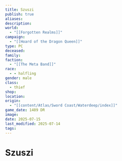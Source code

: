 ```yaml
---
title: Szuszi
publish: true
aliases: 
description: 
world:
  - "[[Forgotten Realms]]"
campaign:
  - "[[Hoard of the Dragon Queen]]"
type: PC
deceased: 
family: 
faction:
  - "[[The Meta Band]]"
race:
  - - halfling
gender: male
class:
  - thief
shop: 
location: 
origin:
  - "[[content/Atlas/Sword Coast/Waterdeep/index]]"
game_date: 1489 DR
image: 
date: 2025-07-15
last_modified: 2025-07-14
tags: 
---
```

# Szuszi
